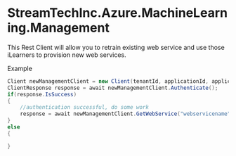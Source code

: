 # StreamTechInc.Azure.MachineLearning.Management
This Rest Client will allow you to retrain existing web service and use those iLearners to provision new web services.

Example

``` c#
Client newManagementClient = new Client(tenantId, applicationId, applicaitonKey, apiVersion);
ClientResponse response = await newManagementClient.Authenticate();
if(response.IsSuccess)
{
    //authentication successful, do some work
    response = await newManagementClient.GetWebService("webservicename", subscriptionId, resourceGroupName);
}
else
{

}

```